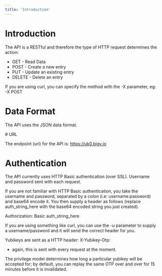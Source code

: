```yaml
---
title: 'Introduction'
---
```


# Introduction

The API is a RESTful and therefore the type of HTTP request determines the action:

 - GET - Read Data
 - POST - Create a new entry
 - PUT - Update an existing entry
 - DELETE - Delete an entry

If you are using curl, you can specify the method with the -X parameter, eg: -X POST

# Data Format

The API uses the JSON data format.

# URL

The endpoint (url) for the API is: https://uk0.bigv.io

# Authentication

The API currently uses HTTP Basic authentication (over SSL). Username and
password sent with each request.

If you are not familiar with HTTP Basic authentication, you take the username and password, separated by a colon (i.e: username:password) and base64 encode it. You then supply a header as follows (replace auth_string_here with the base64 encoded string you just created).

Authorization: Basic auth_string_here

If you are using something like curl, you can use the -u parameter to supply a username/password and it will send the correct header for you.

Yubikeys are sent as a HTTP header: X-Yubikey-Otp: <output of keypress>
- again, this is sent with every request at the moment.

The privilege model determines how long a particular yubikey will be
accepted for; by default, you can replay the same OTP over and over for
15 minutes before it is invalidated.
